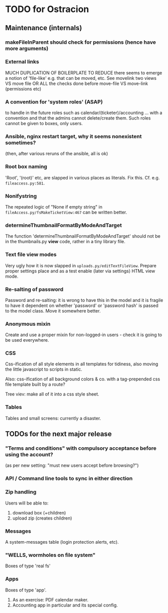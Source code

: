# TODO for Ostracion

## Maintenance (internals)

### makeFileInParent should check for permissions (hence have more arguments)

### External links

MUCH DUPLICATION OF BOILERPLATE TO REDUCE
there seems to emerge a notion of 'file-like'
e.g. that can be moved, etc. See movelink two views VS move file
OR ALL the checks done before move-file VS move-link (permissions etc)

### A convention for 'system roles' (ASAP)

to handle in the future roles such as calendar/(ticketer)/accounting ...
with a convention and that the admins cannot delete/create them.
Such roles cannot be given to boxes, only users.

### Ansible, nginx restart target, why it seems nonexistent sometimes?
(then, after various reruns of the ansible, all is ok)

### Root box naming

'Root', '(root)' etc, are slapped in various places as literals.
Fix this. Cf. e.g. `fileaccess.py:581`.

### Nonifystring

The repeated logic of "None if empty string" in
`fileAccess.py/fsMakeTicketView:467`
can be written better.

### determineThumbnailFormatByModeAndTarget

The function 'determineThumbnailFormatByModeAndTarget' should not be in
the thumbnails.py **view** code, rather in a tiny library file.

### Text file view modes

Very ugly how it is now slapped in `uploads.py/editTextFileView`.
Prepare proper settings place and as a test enable
(later via settings) HTML view mode.

### Re-salting of password

Password and re-salting: it is wrong to have this in the model and
it is fragile to have it dependent on whether 'password' or 'password hash'
is passed to the model class. Move it somewhere better.

### Anonymous mixin

Create and use a proper mixin for non-logged-in users - check it is
going to be used everywhere.

### CSS

Css-ification of all style elements in all templates for tidiness,
also moving the little javascript to scripts in static.

Also: css-ification of all background colors & co. with
a tag-prepended css file template built by a route?

Tree viev: make all of it into a css style sheet.

### Tables

Tables and small screens: currently a disaster.




## TODOs for the next major release

### "Terms and conditions" with compulsory acceptance before using the account?
(as per new setting: "must new users accept before browsing?")

### API / Command line tools to sync in either direction

### Zip handling

Users will be able to:

1. download box (+children)
2. upload zip (creates children)

### Messages

A system-messages table (login protection alerts, etc).

### "WELLS, wormholes on file system"

Boxes of type 'real fs'

### Apps

Boxes of type 'app'.

1. As an exercise: PDF calendar maker.
2. Accounting app in particular and its special config.
